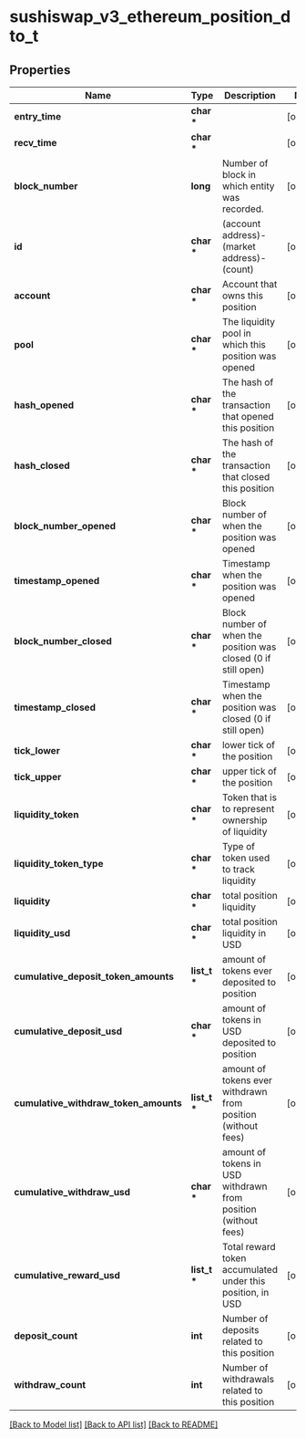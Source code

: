 # sushiswap_v3_ethereum_position_dto_t

## Properties
Name | Type | Description | Notes
------------ | ------------- | ------------- | -------------
**entry_time** | **char \*** |  | [optional] 
**recv_time** | **char \*** |  | [optional] 
**block_number** | **long** | Number of block in which entity was recorded. | [optional] 
**id** | **char \*** | (account address)-(market address)-(count) | [optional] 
**account** | **char \*** | Account that owns this position | [optional] 
**pool** | **char \*** | The liquidity pool in which this position was opened | [optional] 
**hash_opened** | **char \*** | The hash of the transaction that opened this position | [optional] 
**hash_closed** | **char \*** | The hash of the transaction that closed this position | [optional] 
**block_number_opened** | **char \*** | Block number of when the position was opened | [optional] 
**timestamp_opened** | **char \*** | Timestamp when the position was opened | [optional] 
**block_number_closed** | **char \*** | Block number of when the position was closed (0 if still open) | [optional] 
**timestamp_closed** | **char \*** | Timestamp when the position was closed (0 if still open) | [optional] 
**tick_lower** | **char \*** | lower tick of the position | [optional] 
**tick_upper** | **char \*** | upper tick of the position | [optional] 
**liquidity_token** | **char \*** | Token that is to represent ownership of liquidity | [optional] 
**liquidity_token_type** | **char \*** | Type of token used to track liquidity | [optional] 
**liquidity** | **char \*** | total position liquidity | [optional] 
**liquidity_usd** | **char \*** | total position liquidity in USD | [optional] 
**cumulative_deposit_token_amounts** | **list_t \*** | amount of tokens ever deposited to position | [optional] 
**cumulative_deposit_usd** | **char \*** | amount of tokens in USD deposited to position | [optional] 
**cumulative_withdraw_token_amounts** | **list_t \*** | amount of tokens ever withdrawn from position (without fees) | [optional] 
**cumulative_withdraw_usd** | **char \*** | amount of tokens in USD withdrawn from position (without fees) | [optional] 
**cumulative_reward_usd** | **list_t \*** | Total reward token accumulated under this position, in USD | [optional] 
**deposit_count** | **int** | Number of deposits related to this position | [optional] 
**withdraw_count** | **int** | Number of withdrawals related to this position | [optional] 

[[Back to Model list]](../README.md#documentation-for-models) [[Back to API list]](../README.md#documentation-for-api-endpoints) [[Back to README]](../README.md)


